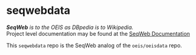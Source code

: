 # seqwebdata

_**SeqWeb** is to the OEIS as DBpedia is to Wikipedia._<br>
Project level documentation may be found at the [SeqWeb Documentation](https://seqweb.github.io/seqweb/)

This `seqwebdata` repo is the SeqWeb analog of the `oeis/oeisdata` repo.
